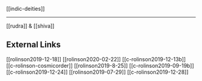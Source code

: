[[indic-deities]]

---

[[rudra]] & [[shiva]]

## External Links
[[rolinson2019-12-18]]
[[rolinson2020-02-22]]
[[c-rolinson2019-12-13b]]
[[c-rolinson-cosmicorder]]
[[rolinson2019-8-25]]
[[c-rolinson2019-09-19b]]
[[c-rolinson2019-12-24]]
[[rolinson2019-07-29]]
[[c-rolinson2019-12-28]]